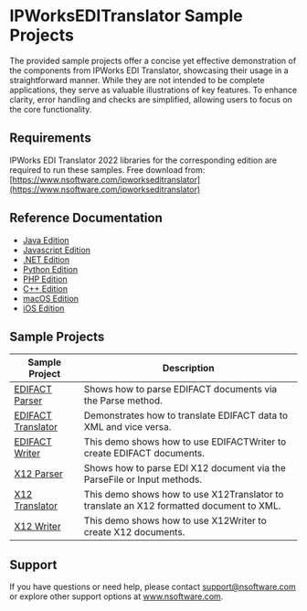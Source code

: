 # IPWorksEDITranslator Sample Projects
The provided sample projects offer a concise yet effective demonstration of the components from IPWorks EDI Translator, showcasing their usage in a straightforward manner. While they are not intended to be complete applications, they serve as valuable illustrations of key features. To enhance clarity, error handling and checks are simplified, allowing users to focus on the core functionality.

## Requirements
IPWorks EDI Translator 2022 libraries for the corresponding edition are required to run these samples.  Free download from: [https://www.nsoftware.com/ipworkseditranslator](https://www.nsoftware.com/ipworkseditranslator)

## Reference Documentation
* [Java Edition](https://cdn.nsoftware.com/help/BKH/java/)
* [Javascript Edition](https://cdn.nsoftware.com/help/BKH/js/)
* [.NET Edition](https://cdn.nsoftware.com/help/BKH/cs/)
* [Python Edition](https://cdn.nsoftware.com/help/BKH/py/)
* [PHP Edition](https://cdn.nsoftware.com/help/BKH/php/)
* [C++ Edition](https://cdn.nsoftware.com/help/BKH/cpp/)
* [macOS Edition](https://cdn.nsoftware.com/help/BKH/mac/)
* [iOS Edition](https://cdn.nsoftware.com/help/BKH/mac/)

## Sample Projects
| Sample Project | Description |
| --- | --- |
| [EDIFACT Parser](./IPWorks%20EDI%20Translator%20Samples/EDIFACT%20Parser) | Shows how to parse EDIFACT documents via the Parse method. |
| [EDIFACT Translator](./IPWorks%20EDI%20Translator%20Samples/EDIFACT%20Translator) | Demonstrates how to translate EDIFACT data to XML and vice versa. |
| [EDIFACT Writer](./IPWorks%20EDI%20Translator%20Samples/EDIFACT%20Writer) | This demo shows how to use EDIFACTWriter to create EDIFACT documents. |
| [X12 Parser](./IPWorks%20EDI%20Translator%20Samples/X12%20Parser) | Shows how to parse EDI X12 document via the ParseFile or Input methods. |
| [X12 Translator](./IPWorks%20EDI%20Translator%20Samples/X12%20Translator) | This demo shows how to use X12Translator to translate an X12 formatted document to XML. |
| [X12 Writer](./IPWorks%20EDI%20Translator%20Samples/X12%20Writer) | This demo shows how to use X12Writer to create X12 documents. |

## Support
If you have questions or need help, please contact support@nsoftware.com or explore other support options 
at www.nsoftware.com.
